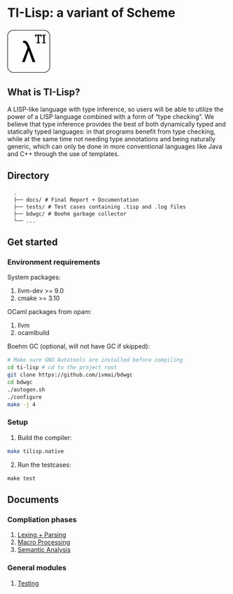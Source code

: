 # TI-Lisp: a variant of Scheme

<img src="logo.png" width="100px"/>

## What is TI-Lisp?

A LISP-like language with type inference, so users will be able to utilize the power of a LISP language combined with a form of “type checking”. We believe that type inference provides the best of both dynamically typed and statically typed languages: in that programs benefit from type checking, while at the same time not needing type annotations and being naturally generic, which can only be done in more conventional languages like Java and C++ through the use of templates.

## Directory
      .
      ├── docs/ # Final Report + Documentation
      ├── tests/ # Test cases containing .tisp and .log files
      ├── bdwgc/ # Boehm garbage collector
      └── ...

## Get started

### Environment requirements

System packages:

1. llvm-dev >= 9.0
2. cmake >= 3.10

OCaml packages from opam:

1. llvm
2. ocamlbuild

Boehm GC (optional, will not have GC if skipped):

```bash
# Make sure GNU Autotools are installed before compiling
cd ti-lisp # cd to the project root
git clone https://github.com/ivmai/bdwgc
cd bdwgc
./autogen.sh
./configure
make -j 4
```

### Setup

1. Build the compiler:

```sh
make tilisp.native
```

2. Run the testcases:

```
make test
```

## Documents

### Compliation phases

1. [Lexing + Parsing](parsing.md)
2. [Macro Processing](macro.md)
3. [Semantic Analysis](semant.md)

### General modules

1. [Testing](testing.md)
